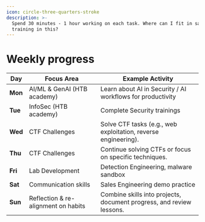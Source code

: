 ```yaml
---
icon: circle-three-quarters-stroke
description: >-
  Spend 30 minutes - 1 hour working on each task. Where can I fit in sales
  training in this?
---
```


# Weekly progress

| **Day** | **Focus Area**                      | **Example Activity**                                                 |
| ------- | ----------------------------------- | -------------------------------------------------------------------- |
| **Mon** | AI/ML & GenAI (HTB academy)         | Learn about AI in Security / AI workflows for productivity           |
| **Tue** | InfoSec (HTB academy)               | Complete Security trainings                                          |
| **Wed** | CTF Challenges                      | Solve CTF tasks (e.g., web exploitation, reverse engineering).       |
| **Thu** | CTF Challenges                      | Continue solving CTFs or focus on specific techniques.               |
| **Fri** | Lab Development                     | Detection Engineering, malware sandbox                               |
| **Sat** | Communication skills                | Sales Engineering demo practice                                      |
| **Sun** | Reflection & re-alignment on habits | Combine skills into projects, document progress, and review lessons. |
